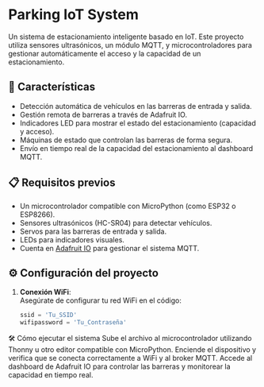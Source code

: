 # Parking IoT System  

Un sistema de estacionamiento inteligente basado en IoT. Este proyecto utiliza sensores ultrasónicos, un módulo MQTT, y microcontroladores para gestionar automáticamente el acceso y la capacidad de un estacionamiento.  

## 🚗 **Características**  
- Detección automática de vehículos en las barreras de entrada y salida.  
- Gestión remota de barreras a través de Adafruit IO.  
- Indicadores LED para mostrar el estado del estacionamiento (capacidad y acceso).  
- Máquinas de estado que controlan las barreras de forma segura.  
- Envío en tiempo real de la capacidad del estacionamiento al dashboard MQTT.  

## 📋 **Requisitos previos**  
- Un microcontrolador compatible con MicroPython (como ESP32 o ESP8266).  
- Sensores ultrasónicos (HC-SR04) para detectar vehículos.  
- Servos para las barreras de entrada y salida.  
- LEDs para indicadores visuales.  
- Cuenta en [Adafruit IO](https://io.adafruit.com/) para gestionar el sistema MQTT.  

## ⚙️ **Configuración del proyecto**  

1. **Conexión WiFi**:  
   Asegúrate de configurar tu red WiFi en el código:  
   ```python
   ssid = 'Tu_SSID'
   wifipassword = 'Tu_Contraseña'


🛠️ Cómo ejecutar el sistema
Sube el archivo al microcontrolador utilizando Thonny u otro editor compatible con MicroPython.
Enciende el dispositivo y verifica que se conecta correctamente a WiFi y al broker MQTT.
Accede al dashboard de Adafruit IO para controlar las barreras y monitorear la capacidad en tiempo real.